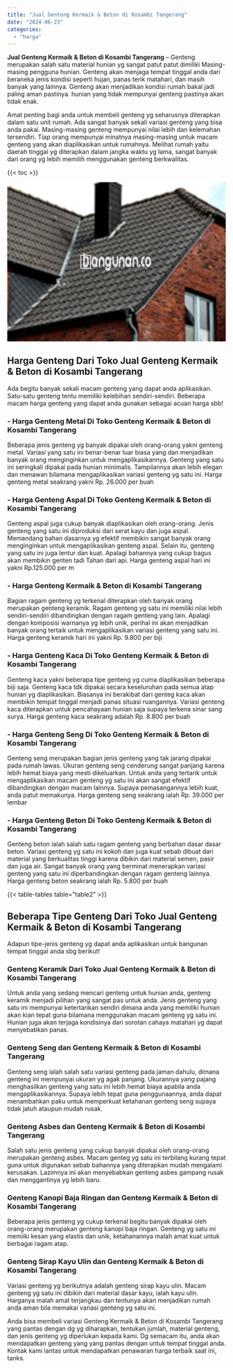 ```yaml
---
title: "Jual Genteng Kermaik & Beton di Kosambi Tangerang"
date: "2024-06-23"
categories: 
  - "harga"
---
```


**Jual Genteng Kermaik & Beton di Kosambi Tangerang** – Genteng merupakan salah satu material hunian yg sangat patut patut dimiliki Masing-masing pengguna hunian. Genteng akan menjaga tempat tinggal anda dari beraneka jenis kondisi seperti hujan, panas terik matahari, dan masih banyak yang lainnya. Genteng akan menjadikan kondisi rumah bakal jadi paling aman pastinya. hunian yang tidak mempunyai genteng pastinya akan tidak enak.

Amat penting bagi anda untuk membeli genteng yg seharusnya diterapkan dalam satu unit rumah. Ada sangat banyak sekali variasi genteng yang bisa anda pakai. Masing-masing genteng mempunyai nilai lebih dan kelemahan tersendiri. Tiap orang mempunyai minatnya masing-masing untuk macam genteng yang akan diaplikasikan untuk rumahnya. Melihat rumah yaitu daerah tinggal yg diterapkan dalam jangka waktu yg lama, sangat banyak dari orang yg lebih memilih menggunakan genteng berkwalitas.

{{< toc >}}

![Jual Genteng Kermaik & Beton di Kosambi Tangerang](/images/genteng-minimalis-murah08.png)

## Harga Genteng Dari Toko Jual Genteng Kermaik & Beton di Kosambi Tangerang

Ada begitu banyak sekali macam genteng yang dapat anda aplikasikan. Satu-satu genteng tentu memiliki kelebihan sendiri-sendiri. Beberapa macam harga genteng yang dapat anda gunakan sebagai acuan harga sbb!

### \- Harga Genteng Metal Di Toko Genteng Kermaik & Beton di Kosambi Tangerang

Beberapa jenis genteng yg banyak dipakai oleh orang-orang yakni genteng metal. Variasi yang satu ini benar-benar luar biasa yang dan menjadikan banyak orang menginginkan untuk mengaplikasikannya. Genteng yang satu ini seringkali dipakai pada hunian minimalis. Tampilannya akan lebih elegan dan menawan bilamana mengaplikasikan variasi genteng yg satu ini. Harga genteng metal seakrang yakni Rp. 26.000 per buah

### \- Harga Genteng Aspal Di Toko Genteng Kermaik & Beton di Kosambi Tangerang

Genteng aspal juga cukup banyak diaplikasikan oleh orang-orang. Jenis genteng yang satu ini diproduksi dari serat kayu dan juga aspal. Memandang bahan dasarnya yg efektif membikin sangat banyak orang menginginkan untuk mengaplikasikan genteng aspal. Selain itu, genteng yang satu ini juga lentur dan kuat. Apalagi bahannya yang cukup bagus akan membikin genten tadi Tahan dari api. Harga genteng aspal hari ini yakni Rp.125.000 per m

### \- Harga Genteng Kermaik & Beton di Kosambi Tangerang

Bagian ragam genteng yg terkenal diterapkan oleh banyak orang merupakan genteng keramik. Ragam genteng yg satu ini memiliki nilai lebih sendiri-sendiri dibandingkan dengan ragam genteng yang lain. Apalagi dengan komposisi warnanya yg lebih unik, perihal ini akan menjadikan banyak orang tertaik untuk mengaplikasikan variasi genteng yang satu ini. Harga genteng keramik hari ini yakni Rp. 9.800 per biji

### \- Harga Genteng Kaca Di Toko Genteng Kermaik & Beton di Kosambi Tangerang

Genteng kaca yakni beberapa tipe genteng yg cuma diaplikasikan beberapa biji saja. Genteng kaca tdk dipakai secara keseluruhan pada semua atap hunian yg diaplikasikan. Biasanya ini berakibat dari genteg kaca akan membikin tempat tinggal menjadi panas situasi ruangannya. Variasi genteng kaca diterapkan untuk pencahayaan hunian saja supaya terkena sinar sang surya. Harga genteng kaca seakrang adalah Rp. 8.800 per buah

### \- Harga Genteng Seng Di Toko Genteng Kermaik & Beton di Kosambi Tangerang

Genteng seng merupakan bagian jenis genteng yang tak jarang dipakai pada rumah lawas. Ukuran genteng seng cenderung sangat panjang karena lebih hemat biaya yang mesti dikeluarkan. Untuk anda yang tertarik untuk mengaplikasikan macam genteng yg satu ini akan sangat efektif dibandingkan dengan macam lainnya. Supaya pemasangannya lebih kuat, anda patut memakunya. Harga genteng seng seakrang ialah Rp. 39.000 per lembar

### \- Harga Genteng Beton Di Toko Genteng Kermaik & Beton di Kosambi Tangerang

Genteng beton ialah salah satu ragam genteng yang berbahan dasar dasar beton. Variasi genteng yg satu ini kokoh dan juga kuat sebab dibuat dari material yang berkualitas tinggi karena dibikin dari material semen, pasir dan juga air. Sangat banyak orang yang berminat menerapkan variasi genteng yang satu ini diperbandingkan dengan ragam genteng lainnya. Harga genteng beton seakrang ialah Rp. 5.800 per buah

{{< table-tables table="table2" >}}

## Beberapa Tipe Genteng Dari Toko Jual Genteng Kermaik & Beton di Kosambi Tangerang

Adapun tipe-jenis genteng yg dapat anda aplikasikan untuk bangunan tempat tinggal anda sbg berikut!

### Genteng Keramik Dari Toko Jual Genteng Kermaik & Beton di Kosambi Tangerang

Untuk anda yang sedang mencari genteng untuk hunian anda, genteng keramik menjadi pilihan yang sangat pas untuk anda. Jenis genteng yang satu ini mempunyai ketertarikan sendiri dimana anda yang memiliki hunian akan kian tepat guna bilamana menggunakan macam genteng yg satu ini. Hunian juga akan terjaga kondisinya dari sorotan cahaya matahari yg dapat menyebabkan panas.

### Genteng Seng dan Genteng Kermaik & Beton di Kosambi Tangerang

Genteng seng ialah salah satu variasi genteng pada jaman dahulu, dimana genteng ini mempunyai ukuran yg agak panjang. Ukurannya yang pajang menghasilkan genteng yang satu ini lebih hemat biaya apabila anda mengaplikasikannya. Supaya lebih tepat guna penggunaannya, anda dapat menambahkan paku untuk memperkuat ketahanan genteng seng supaya tidak jatuh ataupun mudah rusak.

### Genteng Asbes dan Genteng Kermaik & Beton di Kosambi Tangerang

Salah satu jenis genteng yang cukup banyak dipakai oleh orang-orang merupakan genteng asbes. Macam genteg yg satu ini terbilang kurang tepat guna untuk digunakan sebab bahannya yang diterapkan mudah mengalami kerusakan. Lazimnya ini akan menyebabkan genteng asbes gampang rusak dan menggantinya yg lebih baru.

### Genteng Kanopi Baja Ringan dan Genteng Kermaik & Beton di Kosambi Tangerang

Beberapa jenis genteng yg cukup terkenal begitu banyak dipakai oleh orang-orang merupakan genteng kanopi baja ringan. Genteng yg satu ini memiiki kesan yang elastis dan unik, ketahanannya malah amat kuat untuk berbagai ragam atap.

### Genteng Sirap Kayu Ulin dan Genteng Kermaik & Beton di Kosambi Tangerang

Variasi genteng yg berikutnya adalah genteng sirap kayu ulin. Macam genteng yg satu ini dibikin dari material dasar kayu, ialah kayu ulin. Harganya malah amat terjangkau dan tentunya akan menjadikan rumah anda aman bila memakai variasi genteng yg satu ini.

Anda bisa membeli variasi Genteng Kermaik & Beton di Kosambi Tangerang yang pantas dengan dg yg diharapkan, tentukan jumlah, material genteng, dan jenis genteng yg diperlukan kepada kami. Dg semacam itu, anda akan mendapatkan genteng yang yang pantas dengan untuk tempat tinggal anda. Kontak kami lantas untuk mendapatkan penawaran harga terbaik saat ini, tanks.
